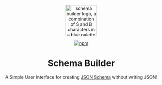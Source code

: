 <div align="center">

<img src="https://github.com/user-attachments/assets/109edb2d-a05b-4063-9c84-2d42c3951666" alt="schema builder logo, a combination of S and B characters in a blue palette" height="100px" />

[![npm](https://img.shields.io/npm/v/schemaBuilder)](https://www.npmjs.com/package/schemaBuilder)


# Schema Builder

A Simple User Interface for creating [JSON Schema](https://json-schema.org/) without writing JSON!

</div>
